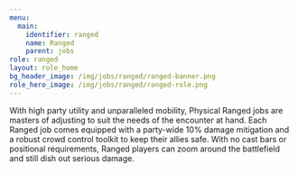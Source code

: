 ```yaml
---
menu:
  main:
    identifier: ranged
    name: Ranged
    parent: jobs
role: ranged
layout: role_home
bg_header_image: /img/jobs/ranged/ranged-banner.png
role_hero_image: /img/jobs/ranged/ranged-role.png
---
```

With high party utility and unparalleled mobility, Physical Ranged jobs are masters of adjusting to suit the needs of the encounter at hand. Each Ranged job comes equipped with a party-wide 10% damage mitigation and a robust crowd control toolkit to keep their allies safe. With no cast bars or positional requirements, Ranged players can zoom around the battlefield and still dish out serious damage.